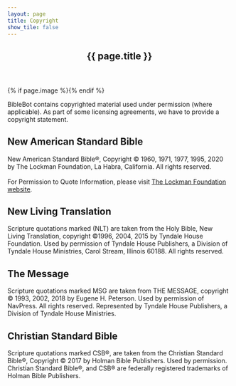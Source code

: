 ```yaml
---
layout: page
title: Copyright
show_tile: false
---
```

    
<!-- Main -->
<div id="main" class="alt">

<!-- One -->
<section id="one">
	<div class="inner">
		<header class="major">
			<h1>{{ page.title }}</h1>
		</header>
		{% if page.image %}<span class="image main"><img src="{{ site.baseurl }}/{{ page.image }}" alt="" /></span>{% endif %}
		<p>BibleBot contains copyrighted material used under permission (where applicable). As part of some licensing agreements, we have to provide a copyright statement.</p>
    <h2>New American Standard Bible</h2>
    <p>New American Standard Bible®, Copyright © 1960, 1971, 1977, 1995, 2020 by The Lockman Foundation, La Habra, California. All rights reserved.<br><br>For Permission to Quote Information, please visit <a href="https://www.lockman.org">The Lockman Foundation website</a>.</p>

<h2>New Living Translation</h2>
    <p>Scripture quotations marked (NLT) are taken from the Holy Bible, New Living Translation, copyright ©1996, 2004, 2015 by Tyndale House Foundation. Used by permission of Tyndale House Publishers, a Division of Tyndale House Ministries, Carol Stream, Illinois 60188. All rights reserved.</p>
    <h2>The Message</h2>
<p>Scripture quotations marked MSG are taken from THE MESSAGE, copyright © 1993, 2002, 2018 by Eugene H. Peterson. Used by permission of NavPress. All rights reserved. Represented by Tyndale House Publishers, a Division of Tyndale House Ministries.</p>
<h2>Christian Standard Bible</h2>
<p>Scripture quotations marked CSB&reg;, are taken from the Christian Standard Bible&reg;, Copyright © 2017 by Holman Bible Publishers. Used by permission. Christian Standard Bible&reg;, and CSB&reg; are federally registered trademarks of Holman Bible Publishers.</p>
	</div>
</section>

</div>
